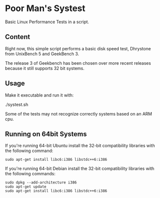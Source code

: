# Poor Man's Systest

Basic Linux Performance Tests in a script.


## Content

Right now, this simple script performs a basic disk speed test, Dhrystone from UnixBench 5 and GeekBench 3.

The release 3 of Geekbench has been chosen over more recent releases because it still supports 32 bit systems.

## Usage

Make it executable and run it with:

   ./systest.sh
   
Some of the tests may not recognize correctly systems based on an ARM cpu.

## Running on 64bit Systems

If you're running 64-bit Ubuntu install the 32-bit compatibility libraries with the following command:

    sudo apt-get install libc6:i386 libstdc++6:i386
    
If you're running 64-bit Debian install the 32-bit compatibility libraries with the following commands:

    sudo dpkg --add-architecture i386 
    sudo apt-get update
    sudo apt-get install libc6:i386 libstdc++6:i386
